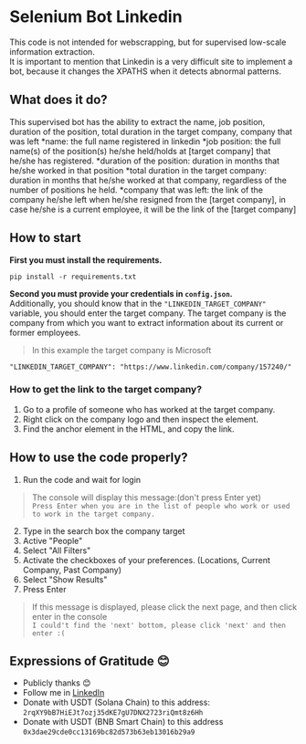  # Selenium Bot Linkedin
This code is not intended for webscrapping, but for supervised low-scale information extraction.  
It is important to mention that Linkedin is a very difficult site to implement a bot, because it changes the XPATHS when it detects abnormal patterns.
 
## What does it do?
This supervised bot has the ability to extract the name, job position, duration of the position, total duration in the target company, company that was left
*name: the full name registered in linkedin
*job position: the full name(s) of the position(s) he/she held/holds at [target company] that he/she has registered.
*duration of the position: duration in months that he/she worked in that position
*total duration in the target company: duration in months that he/she worked at that company, regardless of the number of positions he held.
*company that was left: the link of the company he/she left when he/she resigned from the [target company], in case he/she is a current employee, it will be the link of the [target company]

## How to start
**First you must install the requirements.**
```
pip install -r requirements.txt
```
**Second you must provide your credentials in `config.json`.**  
Additionally, you should know that in the `"LINKEDIN_TARGET_COMPANY"` variable, you should enter the target company. 
The target company is the company from which you want to extract information about its current or former employees.
> In this example the target company is Microsoft
```
"LINKEDIN_TARGET_COMPANY": "https://www.linkedin.com/company/157240/"
```
### How to get the link to the target company?
1. Go to a profile of someone who has worked at the target company.
2. Right click on the company logo and then inspect the element.
3. Find the anchor element <a> in the HTML, and copy the link.
  
## How to use the code properly?
1. Run the code and wait for login
> The console will display this message:(don't press Enter yet)  
`Press Enter when you are in the list of people who work or used to work in the target company.`
2. Type in the search box the company target
3. Active "People"
4. Select "All Filters"
5. Activate the checkboxes of your preferences. (Locations, Current Company, Past Company)
6. Select "Show Results"
7. Press Enter
> If this message is displayed, please click the next page, and then click enter in the console  
`I could't find the 'next' bottom, please click 'next' and then enter :( `
 
## Expressions of Gratitude 😊
* Publicly thanks 😊
* Follow me in [LinkedIn](https://www.linkedin.com/in/edson-lg/)
* Donate with USDT (Solana Chain) to this address: `2rqXY9bB7HiEJt7ozj35dKE7gU7DNX2723riQmt8z6Hh`
* Donate with USDT (BNB Smart Chain) to this address `0x3dae29cde0cc13169bc82d573b63eb13016b29a9`
 
